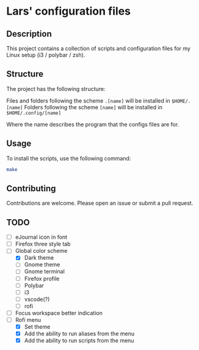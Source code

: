 # Lars' configuration files

## Description

This project contains a collection of scripts and configuration files for my Linux setup (i3 / polybar / zsh).

## Structure

The project has the following structure:

Files and folders following the scheme `.[name]` will be installed in `$HOME/.[name]`
Folders following the scheme `[name]` will be installed in `$HOME/.config/[name]`

Where the name describes the program that the configs files are for.

## Usage

To install the scripts, use the following command:

```sh
make
```

## Contributing
Contributions are welcome. Please open an issue or submit a pull request.


## TODO
- [ ] eJournal icon in font
- [ ] Firefox three style tab
- [ ] Global color scheme
  - [x] Dark theme
  - [ ] Gnome theme
  - [ ] Gnome terminal
  - [ ] Firefox profile
  - [ ] Polybar
  - [ ] i3
  - [ ] vscode(?)
  - [ ] rofi
- [ ] Focus workspace better indication
- [ ] Rofi menu
  - [x] Set theme
  - [x] Add the ability to run aliases from the menu
  - [x] Add the ability to run scripts from the menu